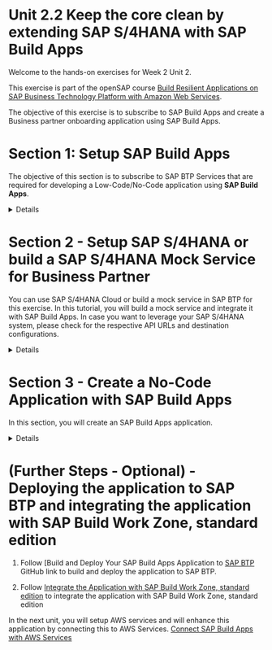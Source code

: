 # Unit 2.2 Keep the core clean by extending SAP S/4HANA with SAP Build Apps 

Welcome to the hands-on exercises for Week 2 Unit 2.

This exercise is part of the openSAP course [Build Resilient Applications on SAP Business Technology Platform with Amazon Web Services](https://open.sap.com/courses/aws1).

The objective of this exercise is to subscribe to SAP Build Apps and create a Business partner onboarding application using SAP Build Apps.

# Section 1: Setup SAP Build Apps
The objective of this section is to subscribe to SAP BTP Services that are required for developing a Low-Code/No-Code application using **SAP Build Apps**.

<details>

Refer to [Set Up SAP Build Apps (with Booster) on SAP BTP Trial Account](https://developers.sap.com/tutorials/build-apps-trial-booster.html) to set up SAP Build Apps.

</details>

# Section 2 - Setup SAP S/4HANA or build a SAP S/4HANA Mock Service for Business Partner
You can use SAP S/4HANA Cloud or build a mock service in SAP BTP for this exercise. In this tutorial, you will build a mock service and integrate it with SAP Build Apps.
In case you want to leverage your SAP S/4HANA system, please check for the respective API URLs and destination configurations.

<details>

## 1 - Build a Simple Mock Server for Business Partner API

If you don't have access to an SAP S/4HANA system, you can use the setup mock server application by following the [Set up Mock Server](https://github.com/SAP-samples/btp-s4hana-nocode-extension/blob/main/setup/mock/README.md) guide.

**Note the below changes** in the SAP BTP trial account when following this guide. As this was published earlier, there are a few changes that need to be done that are documented below.

- Look for the command palette in SAP BAS from Menu -> View -> Command Palette as below to log in to Cloud Foundry.

- In your SAP BTP Destination configuration, ensure to append /odata/v4/op-api-business-partner-srv to the mock server URL. Your URL should look like below 
https://trialaccount-mock-srv.cfapps.us10-001.hana.ondemand.com/odata/v4/op-api-business-partner-srv

- When trying to log in to the Cloud Foundry trial account using the CF command line or Postman, the following error is displayed:

   Authenticating...
   {"error":"invalid_grant","error_description":"User authentication failed: MAIL_NOT_VERIFIED"}

   Try resetting the password of your Universal ID. Reopen BAS from SAP BTP Cockpit -> Subaccount -> Instances and Subscriptions and re-login.

</details>

# Section 3 - Create a No-Code Application with SAP Build Apps
In this section, you will create an SAP Build Apps application.

<details>

## Step 1 - Create a Project
 
1. To open **SAP Build Apps Application Development** via SAP cockpit, navigate to your SAP BTP subaccount. From the left side of your subaccount menu, navigate from **Services** -> **Instances and Subscriptions**. In the tab **Subscriptions**, click on **SAP Build Apps** to open the entry page for Application Development.
![Alt text](./images/build-apps-01.jpg)

2. You might be prompted with a login screen of either default Identity Provider or custom Identity Provider depending on what you have configured.
Choose the custom identity provider.
![Alt text](./images/build-apps-02.jpg)

3. Log in to the Application using your custom Identity Provider credentials.
![Alt text](./images/build-apps-03.jpg)

4. On the Build, app dashboard choose to **Create** 
![Alt text](./images/build-apps-04.jpg)

5. Choose the **Build an Application**
![Alt text](./images/build-apps-05.jpg)

6. Choose **Web & Mobile Application**. 
![Alt text](./images/build-apps-06.jpg)

7. Enter a **Project Name** as  **BusinessPartner-onboarding** enter a **Short Description** and then choose **Create**.
![Alt text](./images/build-apps-07.jpg)

8. Your created project will be opened in **App Builder** which is the central page to build your application including a user interface, logic, as well as data integration.

9. Choose **Headline** and find the **Properties** tab in the menu on the right to change the content of the title. Choose **Content**.
![Alt text](./images/bpapp-create-01.png)

10. Change the content from **Headline** to **Business Partner Onboarding**.
![Alt text](./images/bpapp-create-02.png)

11. Find the text field in the UI canvas in the center of your screen and choose **x** to remove this component.
![Alt text](./images/bpapp-create-03.png)

## Step 2 - Enable Authentication

To consume data from your SAP backend system or mock data that is configured as an SAP BTP destination in the previous section, you need to enable authentication.

1. Choose **AUTH** at the top section of the app builder.

2. Choose **Enable Authentication**.
![Alt text](./images/bpapp-create-04.png)

3. Select **SAP BTP Authentication**.
![Alt text](./images/bpapp-create-05.png)

4. Choose **OK**. This enables authentication for the project.
![Alt text](./images/bpapp-create-06.png)

## Step 3 - Add a Data Source

To add a data source, you need to add the following steps to your project.

1. Choose the tab **Data** at the top of the App builder.

2. Find the section **No systems integrated** and choose **Add Integration**.
![Alt text](./images/bpapp-create-07.png)

3. On the next screen **SAP Systems**, choose **BTP Destinations**.
![Alt text](./images/bpapp-create-08.png)

4. Select the destination (**bupa**) that you have created in the previous section from the list.
![Alt text](./images/bpapp-create-09.png)

5. Under the **Data entities**, select **Search**, enter **A_BusinessPartner** and then choose **Install Integration**.
![Alt text](./images/bpapp-create-10.png)

6. After installing integration, you'll see **Enable Data Entity**. Select **Enable Data Entity** to enable it.
![Alt text](./images/bpapp-create-11.png)

7. Now, search for **A_BusinessPartnerAddress** and choose **Enable Data Entity**.

8. Choose **Save** at the top of the app builder. This adds the data source to your project. Choose the tab **UI Canvas** to go back to the UI designer view.

## Step 4 - Create Variables

1. Switch to the **Variables** view by selecting **variables**
![Alt text](./images/bpform-01.png)

2. Choose **Data Variables** and then choose **ADD Data VARIABLE**
![Alt text](./images/bpform-02.png)

3. choose **A_BusinessPartner**
![Alt text](./images/bpform-03.png)

4. It creates the data variable **A_BusinessPartner1**. Choose this variable and then select **New data record" in the right side panel. 
![Alt text](./images/bpform-04.png)

5. We will make the Business Partner that we are creating in the blocked state and we will discuss how to unblock it in the subsequent units.
Choose **Show logic for HOME PAGE** 
![Alt text](./images/bpform-05.png)

6. Choose **Set data variable** in the bottom panel and then choose **Custom object** in the right side panel.
![Alt text](./images/bpform-06.png)

7. Scroll down in the **Edit binding** pop-up and then choose the **X** button below the **BusinessPartnerIsBlocked** field.
![Alt text](./images/bpform-07.png)

8. Choose **Static true/false** in the bottom panel and then choose **Custom object** in the right side panel.
![Alt text](./images/bpform-08.png)

9. Scroll down to the **BusinessPartnerIsBlocked** field and then select **True**.
![Alt text](./images/bpform-09.png)

10. Scroll down and then click on **Save** to save the changes to the **Data Variable**.
![Alt text](./images/bpform-10.png)

11. Switch back to the **View** tab by clicking on the **View** button.
![Alt text](./images/bpform-11.png)

12. Click on **Save** to save the changes.
![Alt text](./images/bpform-12.png)

## Step 5 - Create the Business Partner Form

1. On the left panel of UI CANVAS, you can see the **CORE** tab, choose the **Input field** and then drag the **Input field** and drop to the application's page.
![Alt text](./images/bpui-01.png)

2. On the right side **PROPERTIES** section, in the **Label** field, enter the value as "Business Partner ID".
![Alt text](./images/bpui-02.png)

3. Choose the button below the **Value** field 
![Alt text](./images/bpui-03.png)

4. In the Pop-up, choose **Data and Variables**
![Alt text](./images/bpui-04.png)

5. Choose **Data variable**
![Alt text](./images/bpui-05.png)

6. Choose **A_BusinessPartner1**
![Alt text](./images/bpui-06.png)

7. Scroll down and click on **BusinessPartner**
![Alt text](./images/bpui-07.png)

8. Choose **Save** to save the binding.
![Alt text](./images/bpui-08.png)

9. Follow the above steps 1 to 8, to create another input field "First Name" and bind it to the **FirstName** of the **A_BusinessPartner1** variable.
![Alt text](./images/bpui-09.png)

10. Follow the above steps 1 to 8, to create another input field "Last Name" and bind it to the **LastName** of the **A_BusinessPartner1** variable.
![Alt text](./images/bpui-10.png)

11. Drag the **Button** to the application's page and then change the **Label** to **Create**.
![Alt text](./images/bpui-11.png)

12. Choose the **Create** button and add logic for the **Create** button in the **LOGIC CANVAS**.
![Alt text](./images/bpui-12.png)

## Step 6 - Add logic to the Submit button

1. In the **LOGIC CANVAS**, in the left panel **CORE** tab, scroll down and drag **Create Record** to the logic panel.
![Alt text](./images/bplogic-01.png)

2. Connect the output of the **Component tap** to the input of **Create Record**.
![Alt text](./images/bplogic-02.png)

3. Choose **Create Record** and in the right side panel, in the **Resource name** field, choose **A_BusinessPartner**
![Alt text](./images/bplogic-03.png)

4. Choose the button below the **Record** field.
![Alt text](./images/bplogic-04.png)

5. In the pop-up, choose **Data and Variables**, then choose **Data Variable** and then click on **A_BusinessPartner1** under **Select Data variable**.
![Alt text](./images/bplogic-05.png)

6. Under **Select data variable field** click on **A_BusinessPartner1**
![Alt text](./images/bplogic-06.png)

7. Choose **Save** to bind the data variable.
![Alt text](./images/bplogic-07.png)

8. Drag the **Alert** dialog to the logic panel.
![Alt text](./images/bplogic-08.png)

9. Enter the **Dialog title** as **Business Partner created successfully**.
![Alt text](./images/bplogic-09.png)

10. Create another alert dialog by following the above steps 8 and 9 and enter the **Dialog title** as **Business Partner creation failed**.
![Alt text](./images/bplogic-10.png)

11. Connect the Success output of **Create Record** to the input of the **Business Partner Created successfully** dialog and connect the Error output of **Create Record** to the input of the **Business Partner Creation failed** dialog.
![Alt text](./images/bplogic-11.png)

12. Use **Show Spinner** control to display the spinner while the application is fetching the response from the backend and use **Hide Spinner** to hide the spinner once the response is received from the backend API.
![Alt text](./images/bplogic-12.png)

13. Click on **Save** to save the application.
![Alt text](./images/bplogic-13.png)

You have successfully created the Business Partner Onboarding application.

## Step 7 - Testing the application
1. Choose the tab **Launch** at the top of App Builder.
![Alt text](./images/bptest-01.png)

2. Choose the **Open Preview portal** to open the application.
![Alt text](./images/bptest-02.png)

3. It opens a new browser tab. Choose **Open Web Preview** in this new tab.
![Alt text](./images/bptest-03.png)

4. Click **Open** in the **Business Partner-onboarding** app tile.
![Alt text](./images/bptest-04.png)

5. It opens the application preview.
![Alt text](./images/bptest-05.png)

6. Enter the **Business Partner ID**, **First Name** and **Last Name** and then click on **Create**.
![Alt text](./images/bptest-06.png)

7. If the business partner is created, it displays the **Business Partner created successfully** message in the popup.
![Alt text](./images/bptest-07.png)

You have successfully tested the application.

</details>

# (Further Steps - Optional) - Deploying the application to SAP BTP and integrating the application with SAP Build Work Zone, standard edition

1. Follow [Build and Deploy Your SAP Build Apps Application to [SAP BTP](https://github.com/SAP-samples/btp-s4hana-nocode-extension/blob/main/create-application/deploy/README.md) GitHub link to build and deploy the application to SAP BTP.

2. Follow [Integrate the Application with SAP Build Work Zone, standard edition](https://github.com/SAP-samples/btp-s4hana-nocode-extension/blob/main/create-application/workzone/README.md) to integrate the application with SAP Build Work Zone, standard edition

In the next unit, you will setup AWS services and will enhance this application by connecting this to AWS Services.
[Connect SAP Build Apps with AWS Services](../Unit%202.3/README.md)

